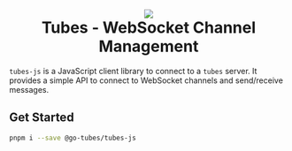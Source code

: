 <h1 align="center">
  <img src="https://raw.githubusercontent.com/mono424/tubes/images/logo.png"><br>
  Tubes - WebSocket Channel Management
</h1>

`tubes-js` is a JavaScript client library to connect to a `tubes` server. It provides a simple API to connect to WebSocket channels and send/receive messages.

## Get Started

```bash
pnpm i --save @go-tubes/tubes-js
```
